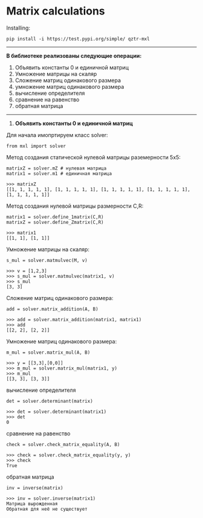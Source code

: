  Matrix calculations
================

Installing:

    pip install -i https://test.pypi.org/simple/ qztr-mxl

----------
**В библиотеке реализованы следующие операции:**

1) Объявить константы 0 и единичной матриц
2) Умножение матрицы на скаляр
3) Сложение матриц одинакового размера
4) умножение матриц одинакового размера
5) вычисление определителя
6) сравнение на равенство
7) обратная матрица
----------
1. **Объявить константы 0 и единичной матриц**

Для начала имопртируем класс solver:

    from mxl import solver
	
Метод создания статической нулевой матрицы раземерности 5х5:

    matrixZ = solver.mZ # нулевая матрица
    matrix1 = solver.m1 # единичная матрица
    
    >>> matrixZ
    [[1, 1, 1, 1, 1], [1, 1, 1, 1, 1], [1, 1, 1, 1, 1], [1, 1, 1, 1, 1], [1, 1, 1, 1, 1]]
	

Метод создания нулевой матрицы размерности C,R:

    matrix1 = solver.define_1matrix(C,R)
    matrixZ = solver.define_Zmatrix(C,R)
    
    >>> matrix1
    [[1, 1], [1, 1]]
    
Умножение матрицы на скаляр:

    s_mul = solver.matmulvec(M, v)
    
    >>> v = [1,2,3]
    >>> s_mul = solver.matmulvec(matrix1, v)
    >>> s_mul
    [3, 3]
    
Сложение матриц одинакового размера:
    
    add = solver.matrix_addition(A, B)
    
    >>> add = solver.matrix_addition(matrix1, matrix1)
    >>> add
    [[2, 2], [2, 2]]
    
Умножение матриц одинакового размера:

    m_mul = solver.matrix_mul(A, B)
    
    >>> y = [[3,3],[0,0]]
    >>> m_mul = solver.matrix_mul(matrix1, y)
    >>> m_mul
    [[3, 3], [3, 3]]
    
вычисление определителя

    det = solver.determinant(matrix)
    
    >>> det = solver.determinant(matrix1)
    >>> det
    0

сравнение на равенство

    check = solver.check_matrix_equality(A, B)
    
    >>> check = solver.check_matrix_equality(y, y)
    >>> check
    True
	
обратная матрица

    inv = inverse(matrix)
    
    >>> inv = solver.inverse(matrix1)
    Матрица вырожденная
    Обратная для неё не существует
